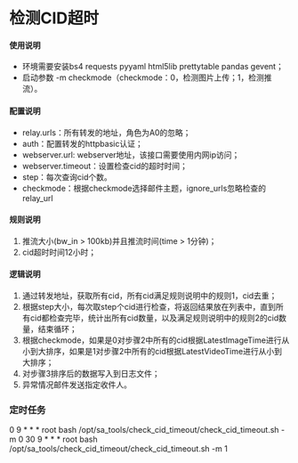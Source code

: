 # 检测CID超时

#### 使用说明

- 环境需要安装bs4 requests pyyaml html5lib prettytable pandas gevent；
- 启动参数 -m checkmode（checkmode：0，检测图片上传；1，检测推流）。

#### 配置说明

- relay.urls：所有转发的地址，角色为A0的忽略；
- auth：配置转发的httpbasic认证；
- webserver.url:  webserver地址，该接口需要使用内网ip访问；
- webserver.timeout：设置检查cid的超时时间；
- step：每次查询cid个数。
- checkmode：根据checkmode选择邮件主题，ignore_urls忽略检查的relay_url

#### 规则说明

1. 推流大小(bw_in > 100kb)并且推流时间(time > 1分钟)；
2. cid超时时间12小时；

#### 逻辑说明

1. 通过转发地址，获取所有cid，所有cid满足规则说明中的规则1，cid去重；
2. 根据step大小，每次取step个cid进行检查，将返回结果放在列表中，直到所有cid都检查完毕，统计出所有cid数量，以及满足规则说明中的规则2的cid数量，结束循环；
3. 根据checkmode，如果是0对步骤2中所有的cid根据LatestImageTime进行从小到大排序，如果是1对步骤2中所有的cid根据LatestVideoTime进行从小到大排序；
4. 对步骤3排序后的数据写入到日志文件；
5. 异常情况邮件发送指定收件人。

### 定时任务
0  9 * * *    root bash /opt/sa_tools/check_cid_timeout/check_cid_timeout.sh -m 0
30  9 * * *    root bash /opt/sa_tools/check_cid_timeout/check_cid_timeout.sh -m 1